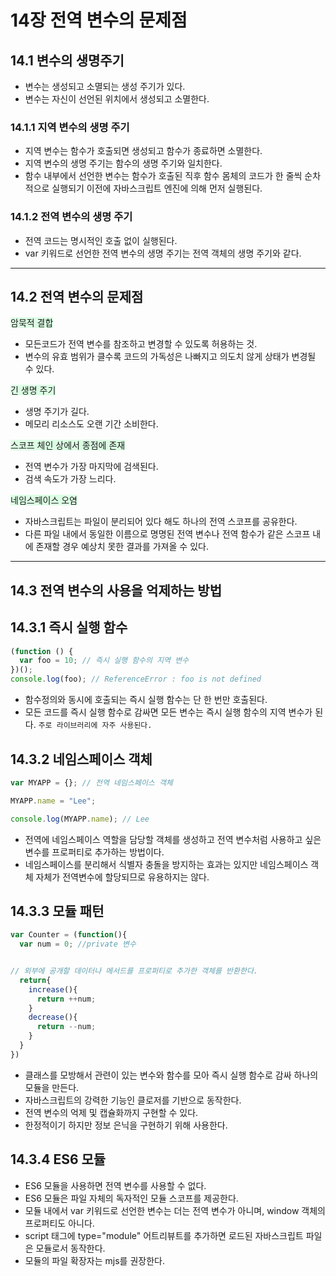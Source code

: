 # 14장 전역 변수의 문제점

## 14.1 변수의 생명주기

- 변수는 생성되고 소멸되는 생성 주기가 있다.
- 변수는 자신이 선언된 위치에서 생성되고 소멸한다.

### 14.1.1 지역 변수의 생명 주기

- 지역 변수는 함수가 호출되면 생성되고 함수가 종료하면 소멸한다.
- 지역 변수의 생명 주기는 함수의 생명 주기와 일치한다.
- 함수 내부에서 선언한 변수는 함수가 호출된 직후 함수 몸체의 코드가 한 줄씩 순차적으로 실행되기 이전에 자바스크립트 엔진에 의해 먼저 실행된다.

### 14.1.2 전역 변수의 생명 주기

- 전역 코드는 명시적인 호출 없이 실행된다.
- var 키워드로 선언한 전역 변수의 생명 주기는 전역 객체의 생명 주기와 같다.

---

## 14.2 전역 변수의 문제점

<span style = "background-color : #dcffe4"> 암묵적 결합 </span>

- 모든코드가 전역 변수를 참조하고 변경할 수 있도록 허용하는 것.
- 변수의 유효 범위가 클수록 코드의 가독성은 나빠지고 의도치 않게 상태가 변경될 수 있다.

<span style = "background-color : #dcffe4">긴 생명 주기</span>

- 생명 주기가 길다.
- 메모리 리소스도 오랜 기간 소비한다.

<span style = "background-color : #dcffe4">스코프 체인 상에서 종점에 존재</span>

- 전역 변수가 가장 마지막에 검색된다.
- 검색 속도가 가장 느리다.

<span style = "background-color : #dcffe4">네임스페이스 오염</span>

- 자바스크립트는 파일이 분리되어 있다 해도 하나의 전역 스코프를 공유한다.
- 다른 파일 내에서 동일한 이름으로 명명된 전역 변수나 전역 함수가 같은 스코프 내에 존재할 경우 예상치 못한 결과를 가져올 수 있다.

---

## 14.3 전역 변수의 사용을 억제하는 방법

## 14.3.1 즉시 실행 함수

```javascript
(function () {
  var foo = 10; // 즉시 실행 함수의 지역 변수
})();
console.log(foo); // ReferenceError : foo is not defined
```

- 함수정의와 동시에 호출되는 즉시 실행 함수는 단 한 번만 호출된다.
- 모든 코드를 즉시 실행 함수로 감싸면 모든 변수는 즉시 실행 함수의 지역 변수가 된다. `주로 라이브러리에 자주 사용된다.`

## 14.3.2 네임스페이스 객체

```javascript
var MYAPP = {}; // 전역 네임스페이스 객체

MYAPP.name = "Lee";

console.log(MYAPP.name); // Lee
```

- 전역에 네임스페이스 역할을 담당할 객체를 생성하고 전역 변수처럼 사용하고 싶은 변수를 프로퍼티로 추가하는 방법이다.
- 네임스페이스를 분리해서 식별자 충돌을 방지하는 효과는 있지만 네임스페이스 객체 자체가 전역변수에 할당되므로 유용하지는 않다.

## 14.3.3 모듈 패턴

```javascript
var Counter = (function(){
  var num = 0; //private 변수


// 외부에 공개할 데이터나 메서드를 프로퍼티로 추가한 객체를 반환한다.
  return{
    increase(){
      return ++num;
    }
    decrease(){
      return --num;
    }
  }
})
```

- 클래스를 모방해서 관련이 있는 변수와 함수를 모아 즉시 실행 함수로 감싸 하나의 모듈을 만든다.
- 자바스크립트의 강력한 기능인 클로저를 기반으로 동작한다.
- 전역 변수의 억제 및 캡슐화까지 구현할 수 있다.
- 한정적이기 하지만 정보 은닉을 구현하기 위해 사용한다.

## 14.3.4 ES6 모듈

- ES6 모듈을 사용하면 전역 변수를 사용할 수 없다.
- ES6 모듈은 파일 자체의 독자적인 모듈 스코프를 제공한다.
- 모듈 내에서 var 키워드로 선언한 변수는 더는 전역 변수가 아니며, window 객체의 프로퍼티도 아니다.
- script 태그에 type="module" 어트리뷰트를 추가하면 로드된 자바스크립트 파일은 모듈로서 동작한다.
- 모듈의 파일 확장자는 mjs를 권장한다.
